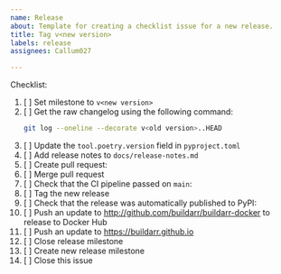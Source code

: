 ```yaml
---
name: Release
about: Template for creating a checklist issue for a new release.
title: Tag v<new version>
labels: release
assignees: Callum027

---
```


Checklist:

1. [ ] Set milestone to `v<new version>`
1. [ ] Get the raw changelog using the following command:
   ```bash
   git log --oneline --decorate v<old version>..HEAD
   ```
1. [ ] Update the `tool.poetry.version` field in `pyproject.toml`
1. [ ] Add release notes to `docs/release-notes.md`
1. [ ] Create pull request: <paste pull request here>
1. [ ] Merge pull request
1. [ ] Check that the CI pipeline passed on `main`: <paste CI workflow here>
1. [ ] Tag the new release
1. [ ] Check that the release was automatically published to PyPI: <paste release workflow here>
1. [ ] Push an update to http://github.com/buildarr/buildarr-docker to release to Docker Hub
1. [ ] Push an update to https://buildarr.github.io
1. [ ] Close release milestone
1. [ ] Create new release milestone
1. [ ] Close this issue
